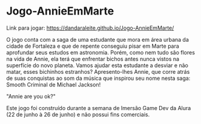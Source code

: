 # Jogo-AnnieEmMarte

Link para jogar: https://dandaraleite.github.io/Jogo-AnnieEmMarte/

O jogo conta com a saga de uma estudante que mora em área urbana da cidade de Fortaleza e que de repente conseguiu pisar em Marte para aprofundar seus estudos em astronomia. Porém, como nem tudo são flores na vida de Annie, ela terá que enfrentar bichos antes nunca vistos na superfície do novo planeta. Vamos ajudar esta estudante a desviar e não matar, esses bichinhos estranhos? Apresento-lhes Annie, que corre atrás de suas conquistas ao som da música que inspirou seu nome nesta saga: Smooth Criminal de Michael Jackson!

"Annie are you ok?"

Este jogo foi construído durante a semana de Imersão Game Dev da Alura (22 de junho à 26 de junho) e não possui fins comerciais.
